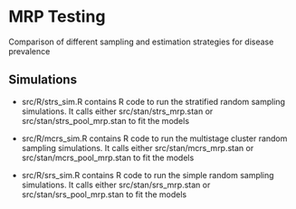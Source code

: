 # MRP Testing

Comparison of different sampling and estimation strategies for disease prevalence

## Simulations

- src/R/strs_sim.R contains R code to run the stratified random sampling simulations. It calls either src/stan/strs_mrp.stan or src/stan/strs_pool_mrp.stan to fit the models

- src/R/mcrs_sim.R contains R code to run the multistage cluster random sampling simulations. It calls either src/stan/mcrs_mrp.stan or src/stan/mcrs_pool_mrp.stan to fit the models

- src/R/srs_sim.R contains R code to run the simple random sampling simulations. It calls either src/stan/srs_mrp.stan or src/stan/srs_pool_mrp.stan to fit the models